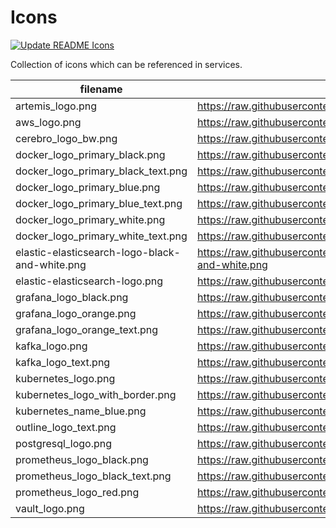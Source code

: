 # Icons

[![Update README Icons](https://github.com/borkempire/icons/actions/workflows/update_readme.yml/badge.svg)](https://github.com/borkempire/icons/actions/workflows/update_readme.yml)

Collection of icons which can be referenced in services.

<!-- ICONS START -->
| filename | raw url |
| --- | --- |
| artemis_logo.png | https://raw.githubusercontent.com/borkempire/icons/main/icons/artemis_logo.png |
| aws_logo.png | https://raw.githubusercontent.com/borkempire/icons/main/icons/aws_logo.png |
| cerebro_logo_bw.png | https://raw.githubusercontent.com/borkempire/icons/main/icons/cerebro_logo_bw.png |
| docker_logo_primary_black.png | https://raw.githubusercontent.com/borkempire/icons/main/icons/docker_logo_primary_black.png |
| docker_logo_primary_black_text.png | https://raw.githubusercontent.com/borkempire/icons/main/icons/docker_logo_primary_black_text.png |
| docker_logo_primary_blue.png | https://raw.githubusercontent.com/borkempire/icons/main/icons/docker_logo_primary_blue.png |
| docker_logo_primary_blue_text.png | https://raw.githubusercontent.com/borkempire/icons/main/icons/docker_logo_primary_blue_text.png |
| docker_logo_primary_white.png | https://raw.githubusercontent.com/borkempire/icons/main/icons/docker_logo_primary_white.png |
| docker_logo_primary_white_text.png | https://raw.githubusercontent.com/borkempire/icons/main/icons/docker_logo_primary_white_text.png |
| elastic-elasticsearch-logo-black-and-white.png | https://raw.githubusercontent.com/borkempire/icons/main/icons/elastic-elasticsearch-logo-black-and-white.png |
| elastic-elasticsearch-logo.png | https://raw.githubusercontent.com/borkempire/icons/main/icons/elastic-elasticsearch-logo.png |
| grafana_logo_black.png | https://raw.githubusercontent.com/borkempire/icons/main/icons/grafana_logo_black.png |
| grafana_logo_orange.png | https://raw.githubusercontent.com/borkempire/icons/main/icons/grafana_logo_orange.png |
| grafana_logo_orange_text.png | https://raw.githubusercontent.com/borkempire/icons/main/icons/grafana_logo_orange_text.png |
| kafka_logo.png | https://raw.githubusercontent.com/borkempire/icons/main/icons/kafka_logo.png |
| kafka_logo_text.png | https://raw.githubusercontent.com/borkempire/icons/main/icons/kafka_logo_text.png |
| kubernetes_logo.png | https://raw.githubusercontent.com/borkempire/icons/main/icons/kubernetes_logo.png |
| kubernetes_logo_with_border.png | https://raw.githubusercontent.com/borkempire/icons/main/icons/kubernetes_logo_with_border.png |
| kubernetes_name_blue.png | https://raw.githubusercontent.com/borkempire/icons/main/icons/kubernetes_name_blue.png |
| outline_logo_text.png | https://raw.githubusercontent.com/borkempire/icons/main/icons/outline_logo_text.png |
| postgresql_logo.png | https://raw.githubusercontent.com/borkempire/icons/main/icons/postgresql_logo.png |
| prometheus_logo_black.png | https://raw.githubusercontent.com/borkempire/icons/main/icons/prometheus_logo_black.png |
| prometheus_logo_black_text.png | https://raw.githubusercontent.com/borkempire/icons/main/icons/prometheus_logo_black_text.png |
| prometheus_logo_red.png | https://raw.githubusercontent.com/borkempire/icons/main/icons/prometheus_logo_red.png |
| vault_logo.png | https://raw.githubusercontent.com/borkempire/icons/main/icons/vault_logo.png |
<!-- ICONS END -->

